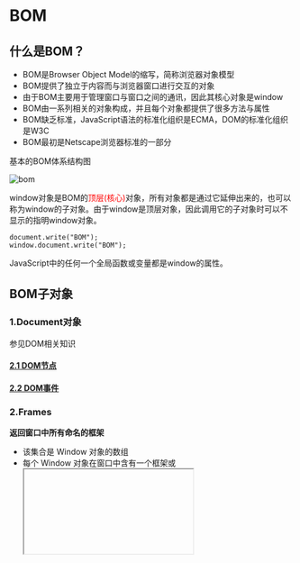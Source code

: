 # BOM

## 什么是BOM？

- BOM是Browser Object Model的缩写，简称浏览器对象模型
- BOM提供了独立于内容而与浏览器窗口进行交互的对象
- 由于BOM主要用于管理窗口与窗口之间的通讯，因此其核心对象是window
- BOM由一系列相关的对象构成，并且每个对象都提供了很多方法与属性
- BOM缺乏标准，JavaScript语法的标准化组织是ECMA，DOM的标准化组织是W3C
- BOM最初是Netscape浏览器标准的一部分

基本的BOM体系结构图

![bom](https://whyceycs.github.io/articles/study/frontend/bom.png)



window对象是BOM的<span style='color:red'>顶层(核心)</span>对象，所有对象都是通过它延伸出来的，也可以称为window的子对象。由于window是顶层对象，因此调用它的子对象时可以不显示的指明window对象。

```
document.write("BOM");
window.document.write("BOM");
```

JavaScript中的任何一个全局函数或变量都是window的属性。



## BOM子对象



### 1.Document对象

参见DOM相关知识

#### [2.1 DOM节点](study/frontend/dom/node.md)
#### [2.2 DOM事件](study/frontend/dom/event.md)



### 2.Frames

**返回窗口中所有命名的框架**

- 该集合是 Window 对象的数组
- 每个 Window 对象在窗口中含有一个框架或 <iframe>
- frames[] 数组中引用的框架可能还包括框架，它们自己也具有 frames[] 数组
- 该属性也可用于 <frame> 元素，但是 HTML5 不支持 <frame> 元素

```
<!DOCTYPE html>
<html>
<head>
<meta charset="utf-8">
<title>菜鸟教程(runoob.com)</title>
</head>
<body>

<button onclick="myFunction()">点我</button>
<iframe src="https://www.baidu.com"></iframe>
<iframe src="https://www.taobao.com"></iframe>
<iframe src="http://c.runoob.com"></iframe>
<script>
function myFunction() {
    var frames = window.frames;
    var i;
    for (i = 0; i < frames.length; i++) {
        frames[i].location = "http://www.runoob.com";
    }
}
</script>
</body>
</html>
```



### 3.History对象

**在浏览器历史记录中导航,对 History 对象的只读引用**

History 对象属性:

| 属性                                                       | 说明                   |
| ---------------------------------------------------------- | ---------------------- |
| [length](http://www.runoob.com/jsref/prop-his-length.html) | 返回历史列表中的网址数 |

History 对象方法:

| 方法                                                         | 说明                              |
| ------------------------------------------------------------ | --------------------------------- |
| [back()](http://www.runoob.com/jsref/met-his-back.html)      | 加载 history 列表中的前一个 URL   |
| [forward()](http://www.runoob.com/jsref/met-his-forward.html) | 加载 history 列表中的下一个 URL   |
| [go()](http://www.runoob.com/jsref/met-his-go.html)          | 加载 history 列表中的某个具体页面 |



### 4.Location对象

#### Location 对象属性:

完整的URL由这几个部分构成:`protocol://hostname:port/path?query#fragment`

| 属性                                                         | 描述                                                        | http://www.home.com:8080/windows/location/page.html?ver=1.0&id=timlq#love |
| ------------------------------------------------------------ | ----------------------------------------------------------- | ------------------------------------------------------------ |
| [hash](http://www.runoob.com/jsref/prop-loc-hash.html)       | 返回一个URL的锚部分（<span style='color:red'>带#号</span>） | #love                                                        |
| [host](http://www.runoob.com/jsref/prop-loc-host.html)       | 返回一个URL的主机名和端口                                   | www.home.com:8080                                            |
| [hostname](http://www.runoob.com/jsref/prop-loc-hostname.html) | 返回URL的主机名                                             | www.home.com                                                 |
| [href](http://www.runoob.com/jsref/prop-loc-href.html)       | 返回完整的URL                                               | 整体url:http://www.home.com:8080/windows/location/page.html?ver=1.0&id=timlq#love |
| [pathname](http://www.runoob.com/jsref/prop-loc-pathname.html) | 返回的URL路径名。                                           | /windows/location/page.html                                  |
| [port](http://www.runoob.com/jsref/prop-loc-port.html)       | 返回一个URL服务器使用的端口号                               | 8080<br/>如果采用默认的80端口(update:即使添加了:80)，那么返回值并不是默认的80而是<span style='color:red'>空字符</span>。 |
| [protocol](http://www.runoob.com/jsref/prop-loc-protocol.html) | 返回一个URL协议                                             | http                                                         |
| [search](http://www.runoob.com/jsref/prop-loc-search.html)   | 返回一个URL的查询部分(<span style='color:red'>带?号</span>) | ?ver=1.0&id=timlq                                            |

#### Location 对象方法:

| 方法                                                         | 说明                   |                                                              |
| ------------------------------------------------------------ | ---------------------- | ------------------------------------------------------------ |
| [assign()](http://www.runoob.com/jsref/met-loc-assign.html)  | 载入一个新的文档       | 与直接将一个URL赋值给Location对象的href属性效果是一样的      |
| [reload()](http://www.runoob.com/jsref/met-loc-reload.html)  | 重新载入当前文档       | 默认参数是 false<br/>它就会用 HTTP 头 If-Modified-Since 来检测服务器上的文档是否已改变。<br/>如果文档已改变，reload() 会再次下载该文档。<br/>如果文档未改变，则该方法将从缓存中装载文档。<br/>与单击浏览器的刷新按钮的效果是完全一样的。<br/>参数设置为 true<br/>那么无论最后修改日期是什么，会绕过缓存，重新下载该文档。<br/>这与强制刷新效果是完全一样 |
| [replace()](http://www.runoob.com/jsref/met-loc-replace.html) | 用新的文档替换当前文档 | 不会在 History 对象中生成一个新的纪录。<br/>当使用该方法时，新的 URL 将覆盖 History 对象中的当前纪录 |

### 4.Navigator对象

**Navigator 对象包含有关浏览器的信息**


| 属性                                                         | 说明                                        |
| ------------------------------------------------------------ | ------------------------------------------- |
| [appCodeName](http://www.runoob.com/jsref/prop-nav-appcodename.html) | 返回浏览器的代码名                          |
| [appName](http://www.runoob.com/jsref/prop-nav-appname.html) | 返回浏览器的名称                            |
| [appVersion](http://www.runoob.com/jsref/prop-nav-appversion.html) | 返回浏览器的平台和版本信息                  |
| [cookieEnabled](http://www.runoob.com/jsref/prop-nav-cookieenabled.html) | 返回指明浏览器中是否启用 cookie 的布尔值    |
| [platform](http://www.runoob.com/jsref/prop-nav-platform.html) | 返回运行浏览器的操作系统平台                |
| [userAgent](http://www.runoob.com/jsref/prop-nav-useragent.html) | 返回由客户机发送服务器的user-agent 头部的值 |



**主要是使用userAgent**

```
userAgent: "Mozilla/5.0 (Macintosh; Intel Mac OS X 10_14_0) AppleWebKit/537.36 (KHTML, like Gecko) Chrome/71.0.3578.98 Safari/537.36"

```



### 5.Screen对象

**对象包含有关客户端显示屏幕的信息**

Screen 对象属性

| 属性                                                         | 说明                                     |
| ------------------------------------------------------------ | ---------------------------------------- |
| [availHeight](http://www.runoob.com/jsref/prop-screen-availheight.html) | 返回屏幕的高度（不包括Windows任务栏）    |
| [availWidth](http://www.runoob.com/jsref/prop-screen-availwidth.html) | 返回屏幕的宽度（不包括Windows任务栏）    |
| [colorDepth](http://www.runoob.com/jsref/prop-screen-colordepth.html) | 返回目标设备或缓冲器上的调色板的比特深度 |
| [height](http://www.runoob.com/jsref/prop-screen-height.html) | 返回屏幕的总高度                         |
| [pixelDepth](http://www.runoob.com/jsref/prop-screen-pixeldepth.html) | 返回屏幕的颜色分辨率（每象素的位数）     |
| [width](http://www.runoob.com/jsref/prop-screen-width.html)  | 返回屏幕的总宽度                         |